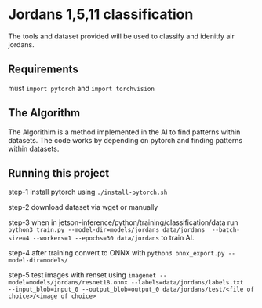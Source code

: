 # Jordans 1,5,11 classification

 The tools and dataset provided will be used to classify and idenitfy air jordans.

## Requirements

 must ``import pytorch`` and ```import torchvision``` 

## The Algorithm

The Algorithim is a method implemented in the AI to find patterns within datasets. The code works by depending on pytorch and finding patterns within datasets.

## Running this project

step-1 install pytorch using ```./install-pytorch.sh```

step-2 download dataset via wget or manually 

step-3 when in jetson-inference/python/training/classification/data run ```python3 train.py --model-dir=models/jordans data/jordans  --batch-size=4 --workers=1 --epochs=30 data/jordans``` to train AI.

step-4 after training convert to ONNX with ```python3 onnx_export.py --model-dir=models/```

step-5 test images with renset using ```imagenet --model=models/jordans/resnet18.onnx --labels=data/jordans/labels.txt   --input_blob=input_0 --output_blob=output_0 data/jordans/test/<file of choice>/<image of choice>```

 
 
